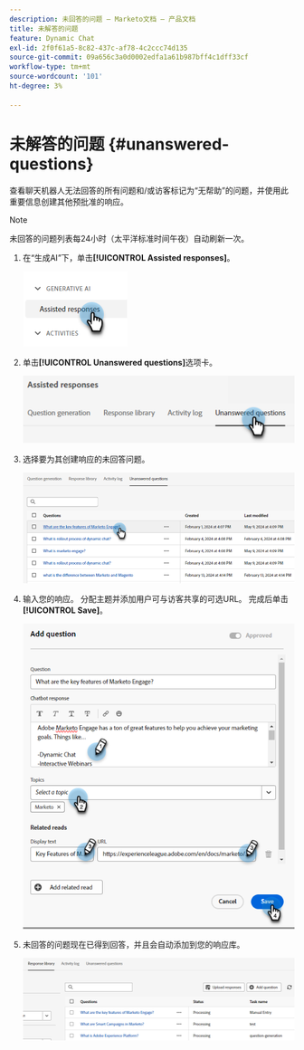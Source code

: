 ```yaml
---
description: 未回答的问题 — Marketo文档 — 产品文档
title: 未解答的问题
feature: Dynamic Chat
exl-id: 2f0f61a5-8c82-437c-af78-4c2ccc74d135
source-git-commit: 09a656c3a0d0002edfa1a61b987bff4c1dff33cf
workflow-type: tm+mt
source-wordcount: '101'
ht-degree: 3%

---
```


# 未解答的问题 {#unanswered-questions}

查看聊天机器人无法回答的所有问题和/或访客标记为“无帮助”的问题，并使用此重要信息创建其他预批准的响应。

>[!NOTE]
>
>未回答的问题列表每24小时（太平洋标准时间午夜）自动刷新一次。

1. 在“生成AI”下，单击&#x200B;**[!UICONTROL Assisted responses]**。

   ![](assets/unanswered-questions-1.png)

1. 单击&#x200B;**[!UICONTROL Unanswered questions]**&#x200B;选项卡。

   ![](assets/unanswered-questions-2.png)

1. 选择要为其创建响应的未回答问题。

   ![](assets/unanswered-questions-3.png)

1. 输入您的响应。 分配主题并添加用户可与访客共享的可选URL。 完成后单击&#x200B;**[!UICONTROL Save]**。

   ![](assets/unanswered-questions-4.png)

1. 未回答的问题现在已得到回答，并且会自动添加到您的响应库。

   ![](assets/unanswered-questions-5.png)
